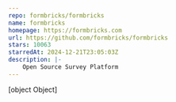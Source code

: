 ```yaml
---
repo: formbricks/formbricks
name: formbricks
homepage: https://formbricks.com
url: https://github.com/formbricks/formbricks
stars: 10063
starredAt: 2024-12-21T23:05:03Z
description: |-
    Open Source Survey Platform
---
```


[object Object]
